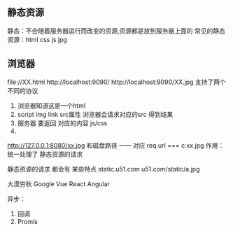 ## 静态资源
静态：不会随着服务器运行而改变的资源,资源都是放到服务器上面的
常见的静态资源：html css js jpg

## 浏览器
file://XX.html
http://localhost:9090/
http://localhost:9090/XX.jpg
支持了两个不同的协议

1. 浏览器知道这是一个html
2. script img link src属性 浏览器会请求对应的src 得到结果
3. 服务器 要返回 对应的内容 js/css
4. 
http://127.0.0.1:8080/xx.jpg
和磁盘路径 一一 对应
req.url === c:xx.jpg
作用：统一处理了 静态资源的请求

静态资源的请求 都会有 某些特点
static.u51.com
u51.com/static/a.jpg


大漠穷秋 Google 
Vue
React
Angular

异步：
1. 回调
2. Promis